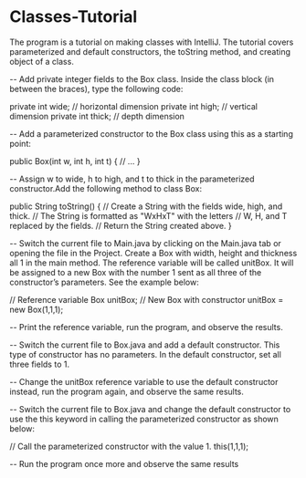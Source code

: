 # Classes-Tutorial
The program is a tutorial on making classes with IntelliJ. The tutorial covers parameterized and default constructors, the toString method, and creating object of a class.


-- Add private integer fields to the Box class. Inside the class block (in between the braces), type the following code:

private int wide; // horizontal dimension
private int high; // vertical dimension
private int thick; // depth dimension

-- Add a parameterized constructor to the Box class using this as a starting point:

public Box(int w, int h, int t) {
// ...
}

-- Assign w to wide, h to high, and t to thick in the parameterized constructor.Add the following method to class Box:

public String toString() {
// Create a String with the fields wide, high, and thick.
// The String is formatted as "WxHxT" with the letters
// W, H, and T replaced by the fields.
// Return the String created above.
}

-- Switch the current file to Main.java by clicking on the Main.java tab or opening the file in
the Project. Create a Box with width, height and thickness all 1 in the main method. The reference
variable will be called unitBox. It will be assigned to a new Box with the number 1 sent
as all three of the constructor’s parameters. See the example below:

// Reference variable
Box unitBox;
// New Box with constructor
unitBox = new Box(1,1,1);

-- Print the reference variable, run the program, and observe the results.

-- Switch the current file to Box.java and add a default constructor. This type of constructor
has no parameters. In the default constructor, set all three fields to 1.

-- Change the unitBox reference variable to use the default constructor instead, run the
program again, and observe the same results.

-- Switch the current file to Box.java and change the default constructor to use the this
keyword in calling the parameterized constructor as shown below:

// Call the parameterized constructor with the value 1.
this(1,1,1);

-- Run the program once more and observe the same results

